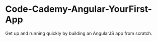 # Code-Cademy-Angular-YourFirst-App
Get up and running quickly by building an AngularJS app from scratch.
